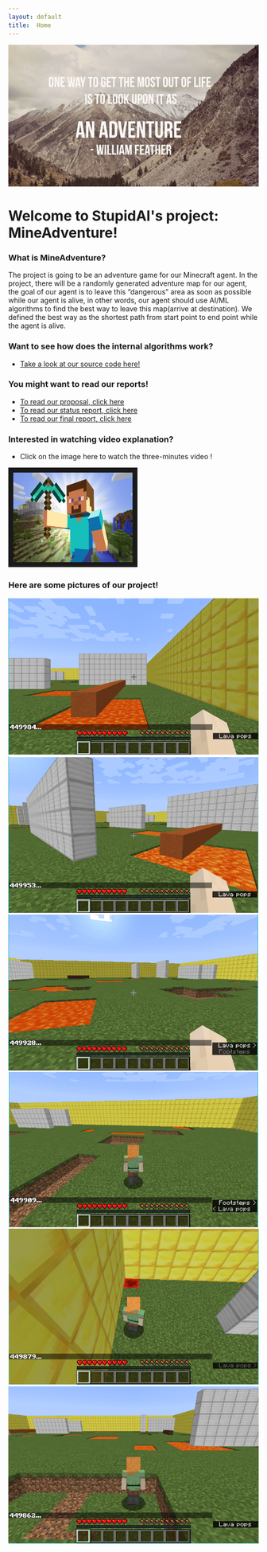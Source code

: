 ```yaml
---
layout: default
title:  Home
---
```


![alt text](https://github.com/YizhuoWu/StupidAI-MineAdventure/blob/master/docs/arts/life-adventure-e1443541694838.jpg?raw=true "Theme Pics")

# Welcome to StupidAI's project: MineAdventure!


### What is MineAdventure?
The project is going to be an adventure game for our Minecraft agent. 
In the project, there will be a randomly generated adventure map for our agent, the goal of our agent is 
to leave this “dangerous” area as soon as possible while our agent is alive, in other words, our agent should 
use AI/ML algorithms to find the best way to leave this map(arrive at destination). We defined the best way 
as the shortest path from start point to end point while the agent is alive.

### Want to see how does the internal algorithms work?
- [Take a look at our source code here!](https://github.com/YizhuoWu/StupidAI-MineAdventure)

### You might want to read our reports!


- [To read our proposal, click here](proposal.html)
- [To read our status report, click here](status.html)
- [To read our final report, click here](final.html)


### Interested in watching video explanation?


- Click on the image here to watch the three-minutes video !


<a href="https://youtu.be/9RupCMV-pkw" target="_blank"><img src="https://github.com/YizhuoWu/StupidAI-MineAdventure/blob/master/docs/arts/Video.jpg?raw=true" 
alt="IMAGE ALT TEXT HERE" width="240" height="180" border="10" /></a>



### Here are some pictures of our project!

![alt text](https://github.com/YizhuoWu/StupidAI-MineAdventure/blob/master/docs/arts/Malmo%20Pictures/1.png?raw=true"Img1") 
![alt text](https://github.com/YizhuoWu/StupidAI-MineAdventure/blob/master/docs/arts/Malmo%20Pictures/2.png?raw=true"Img2") 
![alt text](https://github.com/YizhuoWu/StupidAI-MineAdventure/blob/master/docs/arts/Malmo%20Pictures/3.png?raw=true"Img3") 
![alt text](https://github.com/YizhuoWu/StupidAI-MineAdventure/blob/master/docs/arts/Malmo%20Pictures/4.png?raw=true"Img4") 
![alt text](https://github.com/YizhuoWu/StupidAI-MineAdventure/blob/master/docs/arts/Malmo%20Pictures/5.png?raw=true"Img5") 
![alt text](https://github.com/YizhuoWu/StupidAI-MineAdventure/blob/master/docs/arts/Malmo%20Pictures/6.png?raw=true"Img6") 



